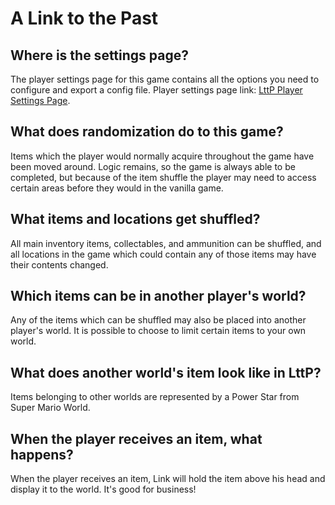 # A Link to the Past

## Where is the settings page?
The player settings page for this game contains all the options you need to configure and export a config file. Player settings page link: [LttP Player Settings Page](../player-settings).

## What does randomization do to this game?
Items which the player would normally acquire throughout the game have been moved around. Logic remains, so the game is always able to be completed, but because of the item shuffle the player may need to access certain areas before they would in the vanilla game.

## What items and locations get shuffled?
All main inventory items, collectables, and ammunition can be shuffled, and all locations in the game which could contain any of those items may have their contents changed.

## Which items can be in another player's world?
Any of the items which can be shuffled may also be placed into another player's world. It is possible to choose to limit certain items to your own world.

## What does another world's item look like in LttP?
Items belonging to other worlds are represented by a Power Star from Super Mario World.

## When the player receives an item, what happens?
When the player receives an item, Link will hold the item above his head and display it to the world. It's good for business!

